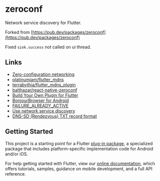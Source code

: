 # zeroconf

Network service discovery for Flutter.

Forked from [https://pub.dev/packages/zeroconf](https://pub.dev/packages/zeroconf)

Fixed `sink.success` not called on ui thread.


## Links

* [Zero-configuration networking](https://en.wikipedia.org/wiki/Zero-configuration_networking)
* [platinumjam/flutter_mdns](https://github.com/platinumjam/flutter_mdns)
* [terrabythia/flutter_mdns_plugin](https://github.com/terrabythia/flutter_mdns_plugin)
* [balthazar/react-native-zeroconf](https://github.com/balthazar/react-native-zeroconf)
* [Build Your Own Plugin for Flutter](https://proandroiddev.com/build-your-own-plugin-for-flutter-cfee1a08ea3a)
* [BonjourBrowser for Android](https://github.com/wellenvogel/BonjourBrowser)
* [FAILURE_ALREADY_ACTIVE](https://stackoverflow.com/a/27808307/7034640)
* [Use network service discovery](https://developer.android.com/training/connect-devices-wirelessly/nsd)
* [DNS-SD (Rendezvous) TXT record format](http://www.zeroconf.org/rendezvous/txtrecords.html)

## Getting Started

This project is a starting point for a Flutter
[plug-in package](https://flutter.io/developing-packages/),
a specialized package that includes platform-specific implementation code for
Android and/or iOS.

For help getting started with Flutter, view our 
[online documentation](https://flutter.io/docs), which offers tutorials, 
samples, guidance on mobile development, and a full API reference.
